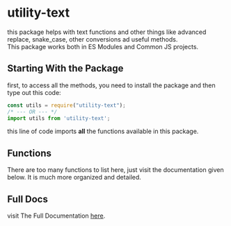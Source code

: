 # utility-text
this package helps with text functions and other things like advanced replace, snake_case, other conversions ad useful methods.
<br>This package works both in ES Modules and Common JS projects.

## Starting With the Package
first, to access all the methods, you need to install the package and then type out this code:
```js
const utils = require("utility-text");
/* --- OR --- */
import utils from 'utility-text';
```
this line of code imports <b>all</b> the functions available in this package.

## Functions
There are too many functions to list here, just visit the documentation given below. It is much more organized and detailed.

## Full Docs
visit The Full Documentation <a href="https://utility-text.vercel.app">here</a>. 